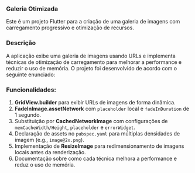### Galeria Otimizada

Este é um projeto Flutter para a criação de uma galeria de imagens com carregamento progressivo e otimização de recursos.

### Descrição

A aplicação exibe uma galeria de imagens usando URLs e implementa técnicas de otimização de carregamento para melhorar a performance e reduzir o uso de memória. O projeto foi desenvolvido de acordo com o seguinte enunciado:

### Funcionalidades:
1. **GridView.builder** para exibir URLs de imagens de forma dinâmica.
2. **FadeInImage.assetNetwork** com `placeholder` local e `fadeInDuration` de 1 segundo.
3. Substituição por **CachedNetworkImage** com configurações de `memCacheWidth/Height`, `placeholder` e `errorWidget`.
4. Declaração de assets no `pubspec.yaml` para múltiplas densidades de imagem (e.g., `image@2x.png`).
5. Implementação de **ResizeImage** para redimensionamento de imagens locais antes da renderização.
6. Documentação sobre como cada técnica melhora a performance e reduz o uso de memória.


